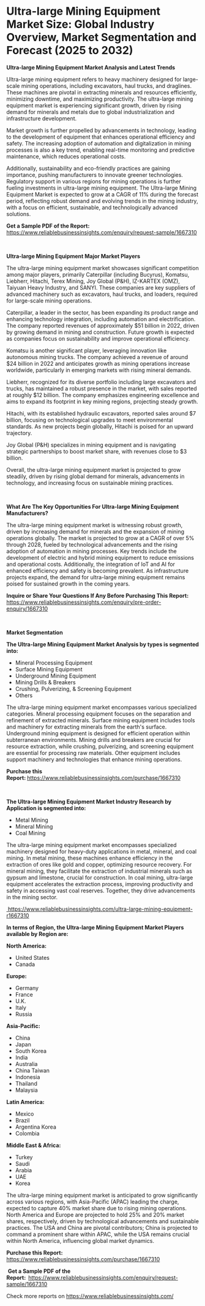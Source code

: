 <p><h1>Ultra-large Mining Equipment Market Size: Global Industry Overview, Market Segmentation and Forecast (2025 to 2032)</h1></p><p><strong>Ultra-large Mining Equipment Market Analysis and Latest Trends</strong></p>
<p><p>Ultra-large mining equipment refers to heavy machinery designed for large-scale mining operations, including excavators, haul trucks, and draglines. These machines are pivotal in extracting minerals and resources efficiently, minimizing downtime, and maximizing productivity. The ultra-large mining equipment market is experiencing significant growth, driven by rising demand for minerals and metals due to global industrialization and infrastructure development.</p><p>Market growth is further propelled by advancements in technology, leading to the development of equipment that enhances operational efficiency and safety. The increasing adoption of automation and digitalization in mining processes is also a key trend, enabling real-time monitoring and predictive maintenance, which reduces operational costs.</p><p>Additionally, sustainability and eco-friendly practices are gaining importance, pushing manufacturers to innovate greener technologies. Regulatory support in various regions for mining operations is further fueling investments in ultra-large mining equipment. The Ultra-large Mining Equipment Market is expected to grow at a CAGR of 11% during the forecast period, reflecting robust demand and evolving trends in the mining industry, with a focus on efficient, sustainable, and technologically advanced solutions.</p></p>
<p><strong>Get a Sample PDF of the Report:&nbsp;</strong> <a href="https://www.reliablebusinessinsights.com/enquiry/request-sample/1667310?utm_campaign=2268&utm_medium=2&utm_source=Github&utm_content=ia&utm_term=27022025&utm_id=ultra-large-mining-equipment">https://www.reliablebusinessinsights.com/enquiry/request-sample/1667310</a></p>
<p>&nbsp;</p>
<p><strong>Ultra-large Mining Equipment Major Market Players</strong></p>
<p><p>The ultra-large mining equipment market showcases significant competition among major players, primarily Caterpillar (including Bucyrus), Komatsu, Liebherr, Hitachi, Terex Mining, Joy Global (P&H), IZ-KARTEX (OMZ), Taiyuan Heavy Industry, and SANYI. These companies are key suppliers of advanced machinery such as excavators, haul trucks, and loaders, required for large-scale mining operations.</p><p>Caterpillar, a leader in the sector, has been expanding its product range and enhancing technology integration, including automation and electrification. The company reported revenues of approximately $51 billion in 2022, driven by growing demand in mining and construction. Future growth is expected as companies focus on sustainability and improve operational efficiency.</p><p>Komatsu is another significant player, leveraging innovation like autonomous mining trucks. The company achieved a revenue of around $24 billion in 2022 and anticipates growth as mining operations increase worldwide, particularly in emerging markets with rising mineral demands.</p><p>Liebherr, recognized for its diverse portfolio including large excavators and trucks, has maintained a robust presence in the market, with sales reported at roughly $12 billion. The company emphasizes engineering excellence and aims to expand its footprint in key mining regions, projecting steady growth.</p><p>Hitachi, with its established hydraulic excavators, reported sales around $7 billion, focusing on technological upgrades to meet environmental standards. As new projects begin globally, Hitachi is poised for an upward trajectory.</p><p>Joy Global (P&H) specializes in mining equipment and is navigating strategic partnerships to boost market share, with revenues close to $3 billion. </p><p>Overall, the ultra-large mining equipment market is projected to grow steadily, driven by rising global demand for minerals, advancements in technology, and increasing focus on sustainable mining practices.</p></p>
<p>&nbsp;</p>
<p><strong>What Are The Key Opportunities For Ultra-large Mining Equipment Manufacturers?</strong></p>
<p><p>The ultra-large mining equipment market is witnessing robust growth, driven by increasing demand for minerals and the expansion of mining operations globally. The market is projected to grow at a CAGR of over 5% through 2028, fueled by technological advancements and the rising adoption of automation in mining processes. Key trends include the development of electric and hybrid mining equipment to reduce emissions and operational costs. Additionally, the integration of IoT and AI for enhanced efficiency and safety is becoming prevalent. As infrastructure projects expand, the demand for ultra-large mining equipment remains poised for sustained growth in the coming years.</p></p>
<p><strong>Inquire or Share Your Questions If Any Before Purchasing This Report:</strong> <a href="https://www.reliablebusinessinsights.com/enquiry/pre-order-enquiry/1667310?utm_campaign=2268&utm_medium=2&utm_source=Github&utm_content=ia&utm_term=27022025&utm_id=ultra-large-mining-equipment">https://www.reliablebusinessinsights.com/enquiry/pre-order-enquiry/1667310</a></p>
<p>&nbsp;</p>
<p><strong>Market Segmentation</strong></p>
<p><strong>The Ultra-large Mining Equipment Market Analysis by types is segmented into:</strong></p>
<p><ul><li>Mineral Processing Equipment</li><li>Surface Mining Equipment</li><li>Underground Mining Equipment</li><li>Mining Drills & Breakers</li><li>Crushing, Pulverizing, & Screening Equipment</li><li>Others</li></ul></p>
<p><p>The ultra-large mining equipment market encompasses various specialized categories. Mineral processing equipment focuses on the separation and refinement of extracted minerals. Surface mining equipment includes tools and machinery for extracting minerals from the earth's surface. Underground mining equipment is designed for efficient operation within subterranean environments. Mining drills and breakers are crucial for resource extraction, while crushing, pulverizing, and screening equipment are essential for processing raw materials. Other equipment includes support machinery and technologies that enhance mining operations.</p></p>
<p><strong>Purchase this Report:&nbsp;</strong><a href="https://www.reliablebusinessinsights.com/purchase/1667310?utm_campaign=2268&utm_medium=2&utm_source=Github&utm_content=ia&utm_term=27022025&utm_id=ultra-large-mining-equipment">https://www.reliablebusinessinsights.com/purchase/1667310</a></p>
<p>&nbsp;</p>
<p><strong>The Ultra-large Mining Equipment Market Industry Research by Application is segmented into:</strong></p>
<p><ul><li>Metal Mining</li><li>Mineral Mining</li><li>Coal Mining</li></ul></p>
<p><p>The ultra-large mining equipment market encompasses specialized machinery designed for heavy-duty applications in metal, mineral, and coal mining. In metal mining, these machines enhance efficiency in the extraction of ores like gold and copper, optimizing resource recovery. For mineral mining, they facilitate the extraction of industrial minerals such as gypsum and limestone, crucial for construction. In coal mining, ultra-large equipment accelerates the extraction process, improving productivity and safety in accessing vast coal reserves. Together, they drive advancements in the mining sector.</p></p>
<p><a href="https://www.reliablebusinessinsights.com/ultra-large-mining-equipment-r1667310?utm_campaign=2268&utm_medium=2&utm_source=Github&utm_content=ia&utm_term=27022025&utm_id=ultra-large-mining-equipment">&nbsp;https://www.reliablebusinessinsights.com/ultra-large-mining-equipment-r1667310</a></p>
<p><strong>In terms of Region, the Ultra-large Mining Equipment Market Players available by Region are:</strong></p>
<p>
    <p> <strong> North America: </strong>
        <ul>
            <li>United States</li>
            <li>Canada</li>
        </ul>
        </p> 
    <p> <strong> Europe: </strong>
        <ul>
            <li>Germany</li>
            <li>France</li>
            <li>U.K.</li>
            <li>Italy</li>
            <li>Russia</li>
        </ul>
        </p> 
    <p> <strong> Asia-Pacific: </strong>
        <ul>
            <li>China</li>
            <li>Japan</li>
            <li>South Korea</li>
            <li>India</li>
            <li>Australia</li>
            <li>China Taiwan</li>
            <li>Indonesia</li>
            <li>Thailand</li>
            <li>Malaysia</li>
        </ul>
        </p> 
    <p> <strong> Latin America: </strong>
        <ul>
            <li>Mexico</li>
            <li>Brazil</li>
            <li>Argentina Korea</li>
            <li>Colombia</li>
        </ul>
        </p> 
    <p> <strong> Middle East & Africa: </strong>
        <ul>
            <li>Turkey</li>
            <li>Saudi</li>
            <li>Arabia</li>
            <li>UAE</li>
            <li>Korea</li>
        </ul>
    </p>
    </p>
<p><p>The ultra-large mining equipment market is anticipated to grow significantly across various regions, with Asia-Pacific (APAC) leading the charge, expected to capture 40% market share due to rising mining operations. North America and Europe are projected to hold 25% and 20% market shares, respectively, driven by technological advancements and sustainable practices. The USA and China are pivotal contributors; China is projected to command a prominent share within APAC, while the USA remains crucial within North America, influencing global market dynamics.</p></p>
<p><strong>Purchase this Report: </strong><a href="https://www.reliablebusinessinsights.com/purchase/1667310?utm_campaign=2268&utm_medium=2&utm_source=Github&utm_content=ia&utm_term=27022025&utm_id=ultra-large-mining-equipment">https://www.reliablebusinessinsights.com/purchase/1667310</a></p>
<p>&nbsp;<strong>Get a Sample PDF of the Report:&nbsp;&nbsp;</strong><a href="https://www.reliablebusinessinsights.com/enquiry/request-sample/1667310?utm_campaign=2268&utm_medium=2&utm_source=Github&utm_content=ia&utm_term=27022025&utm_id=ultra-large-mining-equipment">https://www.reliablebusinessinsights.com/enquiry/request-sample/1667310</a></p>
<p><strong></strong></p>
<p>Check more reports on <a href="https://www.reliablebusinessinsights.com/?utm_campaign=2268&utm_medium=2&utm_source=Github&utm_content=ia&utm_term=27022025&utm_id=ultra-large-mining-equipment">https://www.reliablebusinessinsights.com/</a></p>